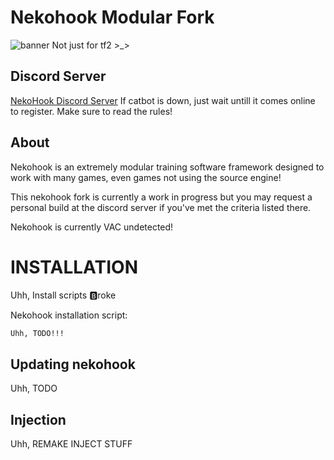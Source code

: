
# Nekohook Modular Fork
![banner](http://i.imgur.com/w96wdtE.png)
Not just for tf2 >_>

## Discord Server
[NekoHook Discord Server](https://discord.gg/Jp8SKtG)
If catbot is down, just wait untill it comes online to register. Make sure to read the rules!

## About
Nekohook is an extremely modular training software framework designed to work with many games, even games not using the source engine!   

This nekohook fork is currently a work in progress but you may request a personal build at the discord server if you've met the criteria listed there.   

Nekohook is currently VAC undetected!

# INSTALLATION
Uhh, Install scripts :b:roke

Nekohook installation script:
```bash
Uhh, TODO!!!
```

## Updating nekohook
Uhh, TODO

## Injection
Uhh, REMAKE INJECT STUFF